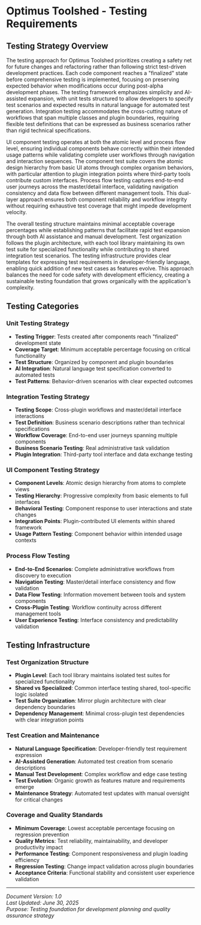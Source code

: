 # Optimus Toolshed - Testing Requirements

## Testing Strategy Overview

The testing approach for Optimus Toolshed prioritizes creating a safety net for future changes and refactoring rather than following strict test-driven development practices. Each code component reaches a "finalized" state before comprehensive testing is implemented, focusing on preserving expected behavior when modifications occur during post-alpha development phases. The testing framework emphasizes simplicity and AI-assisted expansion, with unit tests structured to allow developers to specify test scenarios and expected results in natural language for automated test generation. Integration testing accommodates the cross-cutting nature of workflows that span multiple classes and plugin boundaries, requiring flexible test definitions that can be expressed as business scenarios rather than rigid technical specifications.

UI component testing operates at both the atomic level and process flow level, ensuring individual components behave correctly within their intended usage patterns while validating complete user workflows through navigation and interaction sequences. The component test suite covers the atomic design hierarchy from basic UI atoms through complex organism behaviors, with particular attention to plugin integration points where third-party tools contribute custom interfaces. Process flow testing captures end-to-end user journeys across the master/detail interface, validating navigation consistency and data flow between different management tools. This dual-layer approach ensures both component reliability and workflow integrity without requiring exhaustive test coverage that might impede development velocity.

The overall testing structure maintains minimal acceptable coverage percentages while establishing patterns that facilitate rapid test expansion through both AI assistance and manual development. Test organization follows the plugin architecture, with each tool library maintaining its own test suite for specialized functionality while contributing to shared integration test scenarios. The testing infrastructure provides clear templates for expressing test requirements in developer-friendly language, enabling quick addition of new test cases as features evolve. This approach balances the need for code safety with development efficiency, creating a sustainable testing foundation that grows organically with the application's complexity.

## Testing Categories

### Unit Testing Strategy
- **Testing Trigger**: Tests created after components reach "finalized" development state
- **Coverage Target**: Minimum acceptable percentage focusing on critical functionality
- **Test Structure**: Organized by component and plugin boundaries
- **AI Integration**: Natural language test specification converted to automated tests
- **Test Patterns**: Behavior-driven scenarios with clear expected outcomes

### Integration Testing Strategy
- **Testing Scope**: Cross-plugin workflows and master/detail interface interactions
- **Test Definition**: Business scenario descriptions rather than technical specifications
- **Workflow Coverage**: End-to-end user journeys spanning multiple components
- **Business Scenario Testing**: Real administrative task validation
- **Plugin Integration**: Third-party tool interface and data exchange testing

### UI Component Testing Strategy
- **Component Levels**: Atomic design hierarchy from atoms to complete views
- **Testing Hierarchy**: Progressive complexity from basic elements to full interfaces
- **Behavioral Testing**: Component response to user interactions and state changes
- **Integration Points**: Plugin-contributed UI elements within shared framework
- **Usage Pattern Testing**: Component behavior within intended usage contexts

### Process Flow Testing
- **End-to-End Scenarios**: Complete administrative workflows from discovery to execution
- **Navigation Testing**: Master/detail interface consistency and flow validation
- **Data Flow Testing**: Information movement between tools and system components
- **Cross-Plugin Testing**: Workflow continuity across different management tools
- **User Experience Testing**: Interface consistency and predictability validation

## Testing Infrastructure

### Test Organization Structure
- **Plugin Level**: Each tool library maintains isolated test suites for specialized functionality
- **Shared vs Specialized**: Common interface testing shared, tool-specific logic isolated
- **Test Suite Organization**: Mirror plugin architecture with clear dependency boundaries
- **Dependency Management**: Minimal cross-plugin test dependencies with clear integration points

### Test Creation and Maintenance
- **Natural Language Specification**: Developer-friendly test requirement expression
- **AI-Assisted Generation**: Automated test creation from scenario descriptions
- **Manual Test Development**: Complex workflow and edge case testing
- **Test Evolution**: Organic growth as features mature and requirements emerge
- **Maintenance Strategy**: Automated test updates with manual oversight for critical changes

### Coverage and Quality Standards
- **Minimum Coverage**: Lowest acceptable percentage focusing on regression prevention
- **Quality Metrics**: Test reliability, maintainability, and developer productivity impact
- **Performance Testing**: Component responsiveness and plugin loading efficiency
- **Regression Testing**: Change impact validation across plugin boundaries
- **Acceptance Criteria**: Functional stability and consistent user experience validation

---

*Document Version: 1.0*  
*Last Updated: June 30, 2025*  
*Purpose: Testing foundation for development planning and quality assurance strategy*